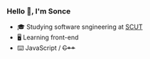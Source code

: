 ### Hello 👋, I'm Sonce

- 🎓 Studying software sngineering at [SCUT](https://www.scut.edu.cn)
- 🖥 Learning front-end
- ⌨️ JavaScript / ~~C++~~
